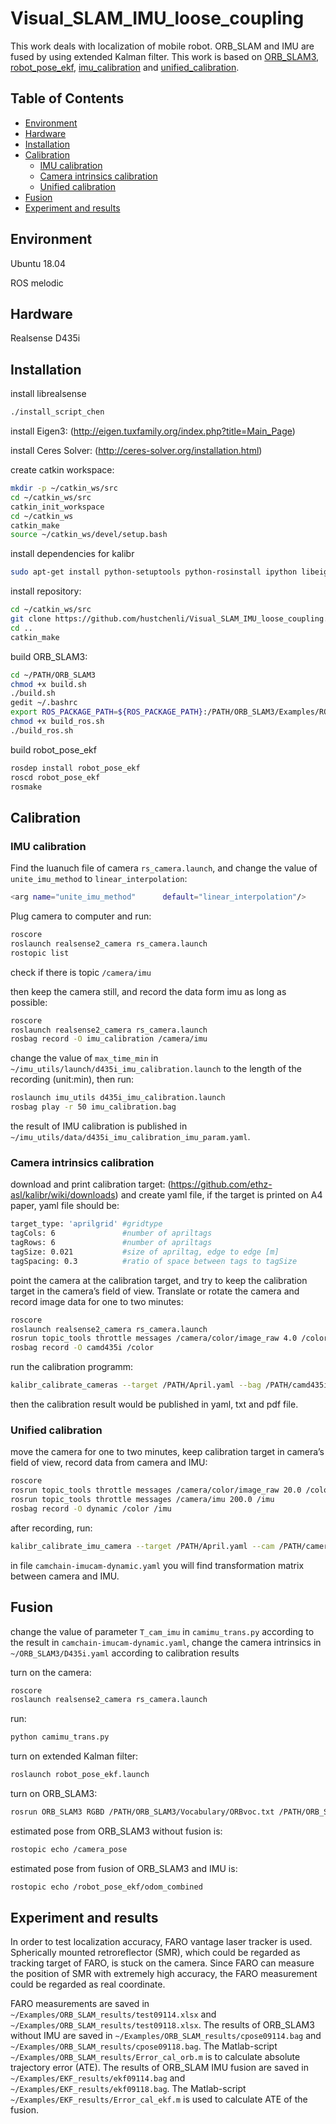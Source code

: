 # Visual_SLAM_IMU_loose_coupling
This work deals with localization of mobile robot. ORB_SLAM and IMU are fused by using extended Kalman filter. 
This work is based on [ORB_SLAM3](https://github.com/UZ-SLAMLab/ORB_SLAM3), [robot_pose_ekf](https://github.com/ros-planning/robot_pose_ekf), 
[imu_calibration](https://github.com/gaowenliang/imu_utils) and [unified_calibration](https://github.com/ethz-asl/kalibr).
## Table of Contents
- [Environment](#Environment)
- [Hardware](#Hardware)
- [Installation](#Installation)
- [Calibration](#Calibration)
   - [IMU calibration](#IMU-calibration)
   - [Camera intrinsics calibration](#Camera-intrinsics-calibration)
   - [Unified calibration](#Unified-calibration)
- [Fusion](#Fusion)
- [Experiment and results](#Experiment-and-results)

## Environment
Ubuntu 18.04

ROS melodic
## Hardware
Realsense D435i
## Installation
install librealsense
```sh
./install_script_chen
```
install Eigen3: (http://eigen.tuxfamily.org/index.php?title=Main_Page)

install Ceres Solver: (http://ceres-solver.org/installation.html)

create catkin workspace:
```sh
mkdir -p ~/catkin_ws/src
cd ~/catkin_ws/src
catkin_init_workspace
cd ~/catkin_ws 
catkin_make
source ~/catkin_ws/devel/setup.bash
```
install dependencies for kalibr
```sh
sudo apt-get install python-setuptools python-rosinstall ipython libeigen3-dev libboost-all-dev doxygen libopencv-dev ros-melodic-opencv ros-melodic-image-transport-plugins ros-melodic-cmake-modules python-software-properties software-properties-common libpoco-dev python-matplotlib python-scipy python-git python-pip ipython libtbb-dev libblas-dev liblapack-dev python-catkin-tools libv4l-dev
```
install repository:
```sh
cd ~/catkin_ws/src
git clone https://github.com/hustchenli/Visual_SLAM_IMU_loose_coupling.git
cd ..
catkin_make
```
build ORB_SLAM3:
```sh
cd ~/PATH/ORB_SLAM3
chmod +x build.sh
./build.sh
gedit ~/.bashrc
export ROS_PACKAGE_PATH=${ROS_PACKAGE_PATH}:/PATH/ORB_SLAM3/Examples/ROS
chmod +x build_ros.sh
./build_ros.sh
```
build robot_pose_ekf
```sh
rosdep install robot_pose_ekf
roscd robot_pose_ekf
rosmake
```
## Calibration
### IMU calibration
Find the luanuch file of camera `rs_camera.launch`, and change the value of `unite_imu_method` to `linear_interpolation`:
```bash
<arg name="unite_imu_method"      default="linear_interpolation"/>
```
Plug camera to computer and run:
```sh
roscore 
roslaunch realsense2_camera rs_camera.launch
rostopic list 
```
check if there is topic `/camera/imu`

then keep the camera still, and record the data form imu as long as possible:
```sh
roscore 
roslaunch realsense2_camera rs_camera.launch
rosbag record -O imu_calibration /camera/imu 
```
change the value of `max_time_min` in `~/imu_utils/launch/d435i_imu_calibration.launch` to the length of the recording (unit:min), then run:
```sh
roslaunch imu_utils d435i_imu_calibration.launch
rosbag play -r 50 imu_calibration.bag
```
the result of IMU calibration is published in `~/imu_utils/data/d435i_imu_calibration_imu_param.yaml`.
### Camera intrinsics calibration
download and print calibration target: (https://github.com/ethz-asl/kalibr/wiki/downloads) and create yaml file, if the target is printed on A4 paper, yaml file should be:
```bash
target_type: 'aprilgrid' #gridtype
tagCols: 6               #number of apriltags
tagRows: 6               #number of apriltags
tagSize: 0.021           #size of apriltag, edge to edge [m]
tagSpacing: 0.3          #ratio of space between tags to tagSize
```
point the camera at the calibration target, and try to keep the calibration target in the camera’s field of view. Translate or rotate the camera and record image data for one to two minutes:
```sh
roscore 
roslaunch realsense2_camera rs_camera.launch
rosrun topic_tools throttle messages /camera/color/image_raw 4.0 /color
rosbag record -O camd435i /color
```
run the calibration programm:
```sh
kalibr_calibrate_cameras --target /PATH/April.yaml --bag /PATH/camd435i.bag --bag-from-to 20 110 --models pinhole-radtan --topics /color --show-extraction
```
then the calibration result would be published in yaml, txt and pdf file.
### Unified calibration
move the camera for one to two minutes, keep calibration target in camera’s field of view, record data from camera and IMU:
```sh
roscore
rosrun topic_tools throttle messages /camera/color/image_raw 20.0 /color
rosrun topic_tools throttle messages /camera/imu 200.0 /imu
rosbag record -O dynamic /color /imu
```
after recording, run:
```sh
kalibr_calibrate_imu_camera --target /PATH/April.yaml --cam /PATH/camera.yaml --imu /PATH/imu.yaml --bag /PATH/dynamic.bag --show-extraction
```
in file `camchain-imucam-dynamic.yaml` you will find transformation matrix between camera and IMU.
## Fusion
change the value of parameter `T_cam_imu` in `camimu_trans.py` according to the result in `camchain-imucam-dynamic.yaml`, change the camera intrinsics in `~/ORB_SLAM3/D435i.yaml` according to calibration results

turn on the camera:
```sh
roscore
roslaunch realsense2_camera rs_camera.launch
```
run:
```sh
python camimu_trans.py
```
turn on extended Kalman filter:
```sh
roslaunch robot_pose_ekf.launch
```
turn on ORB_SLAM3:
```sh
rosrun ORB_SLAM3 RGBD /PATH/ORB_SLAM3/Vocabulary/ORBvoc.txt /PATH/ORB_SLAM3/D435i.yaml
```
estimated pose from ORB_SLAM3 without fusion is:
```sh
rostopic echo /camera_pose
```
estimated pose from fusion of ORB_SLAM3 and IMU is:
```sh
rostopic echo /robot_pose_ekf/odom_combined
```
## Experiment and results
In order to test localization accuracy, FARO vantage laser tracker is used. Spherically mounted retroreflector (SMR), which could be regarded as tracking target of FARO,
is stuck on the camera. Since FARO can measure the position of SMR with extremely high accuracy, the FARO measurement could be regarded as real coordinate. 

FARO measurements are saved in `~/Examples/ORB_SLAM_results/test09114.xlsx` and `~/Examples/ORB_SLAM_results/test09118.xlsx`. The results of ORB_SLAM3 without IMU are saved in `~/Examples/ORB_SLAM_results/cpose09114.bag` and `~/Examples/ORB_SLAM_results/cpose09118.bag`. The Matlab-script `~/Examples/ORB_SLAM_results/Error_cal_orb.m` is to calculate absolute trajectory error (ATE). The results of ORB_SLAM IMU fusion are saved in `~/Examples/EKF_results/ekf09114.bag` and `~/Examples/EKF_results/ekf09118.bag`. The Matlab-script `~/Examples/EKF_results/Error_cal_ekf.m` is used to calculate ATE of the fusion.
